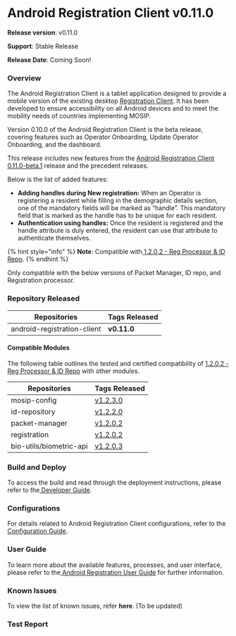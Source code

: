 # Android Registration Client v0.11.0

**Release version**: v0.11.0

**Support**: Stable Release

**Release Date**: Coming Soon!

### **Overview** <a href="#overview" id="overview"></a>

The Android Registration Client is a tablet application designed to provide a mobile version of the existing desktop [Registration Client](https://docs.mosip.io/1.2.0/modules/registration-client).  It has been developed to ensure accessibility on all Android devices and to meet the mobility needs of countries implementing MOSIP.

Version 0.10.0 of the Android Registration Client is the beta release, covering features such as Operator Onboarding, Update Operator Onboarding, and the dashboard.

This release includes new features from the [Android Registration Client 0.11.0-beta.1](https://docs.mosip.io/1.2.0/releases/android-registration-client-0.11.0-beta.1) release and the precedent releases.

Below is the list of added features:

* **Adding handles during New registration:** When an Operator is registering a resident while filling in the demographic details section, one of the mandatory fields will be marked as “handle”. This mandatory field that is marked as the handle has to be unique for each resident.
* **Authentication using handles:** Once the resident is registered and the handle attribute is duly entered, the resident can use that attribute to authenticate themselves.

{% hint style="info" %}
**Note**: Compatible with[ ](https://docs.mosip.io/1.2.0/releases/release-notes)[1.2.0.2 - Reg Processor & ID Repo](https://docs.mosip.io/1.2.0/releases/1.2.0.2-reg-processor-and-id-repo).
{% endhint %}

Only compatible with the below versions of Packet Manager, ID repo, and Registration processor.

### **Repository Released** <a href="#repository-released" id="repository-released"></a>

| Repositories                | Tags Released |
| --------------------------- | ------------- |
| android-registration-client | **v0.11.0**   |

#### **Compatible Modules** <a href="#compatible-modules" id="compatible-modules"></a>

The following table outlines the tested and certified compatibility of [1.2.0.2 - Reg Processor & ID Repo](https://docs.mosip.io/1.2.0/releases/1.2.0.2-reg-processor-and-id-repo) with other modules.

| Repositories            | Tags Released                                                     |
| ----------------------- | ----------------------------------------------------------------- |
| mosip-config            | [v1.2.3.0](https://github.com/mosip/mosip-config/tree/v1.2.3.0)   |
| id-repository           | [v1.2.2.0](https://github.com/mosip/id-repository/tree/v1.2.2.0)  |
| packet-manager          | [v1.2.0.2](https://github.com/mosip/packet-manager/tree/v1.2.0.2) |
| registration            | [v1.2.0.2](https://github.com/mosip/registration/tree/v1.2.0.2)   |
| bio-utils/biometric-api | [v1.2.0.3](https://github.com/mosip/bio-utils/tree/v1.2.0.3)      |

### **Build and Deploy** <a href="#build-and-deploy" id="build-and-deploy"></a>

To access the build and read through the deployment instructions, please refer to the[ Developer Guide](https://docs.mosip.io/1.2.0/modules/android-registration-client/android-registration-client-developer-guide).

### **Configurations** <a href="#configurations" id="configurations"></a>

For details related to Android Registration Client configurations, refer to the[ Configuration Guide](https://docs.mosip.io/1.2.0/modules/android-registration-client/android-registration-client-configuration).

### **User Guide** <a href="#user-guide" id="user-guide"></a>

To learn more about the available features, processes, and user interface, please refer to the[ Android Registration User Guide](https://docs.mosip.io/1.2.0/modules/android-registration-client/android-registration-client-user-guide) for further information.

### **Known Issues** <a href="#known-issues" id="known-issues"></a>

To view the list of known issues, refer **here**. (To be updated)

### Test Report

